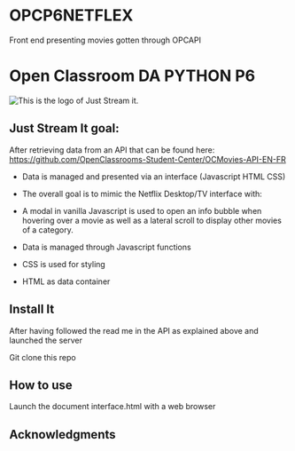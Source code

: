 # OPCP6NETFLEX
Front end presenting movies gotten through OPCAPI

# Open Classroom DA PYTHON P6

![](logo.PNG "This is the logo of Just Stream it.")

## Just Stream It goal:

After retrieving data from an API that can be found here:
https://github.com/OpenClassrooms-Student-Center/OCMovies-API-EN-FR

* Data is managed and presented via an interface (Javascript HTML CSS)

* The overall goal is to mimic the Netflix Desktop/TV interface with:

* A modal in vanilla Javascript is used to open an info bubble when hovering over a movie as well as a lateral scroll to display other movies of a category.
* Data is managed through Javascript functions
* CSS is used for styling
* HTML as data container

## Install It
After having followed the read me in the API as explained above and launched the server

Git clone this repo

## How to use
Launch the document interface.html with a web browser

## Acknowledgments

